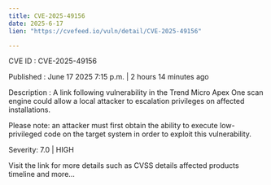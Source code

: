```yaml
---
title: CVE-2025-49156
date: 2025-6-17
lien: "https://cvefeed.io/vuln/detail/CVE-2025-49156"

---
```


CVE ID : CVE-2025-49156

Published :  June 17
2025
7:15 p.m. | 2 hours
14 minutes ago

Description : A link following vulnerability in the Trend Micro Apex One scan engine could allow a local attacker to escalation privileges on affected installations.

Please note: an attacker must first obtain the ability to execute low-privileged code on the target system in order to exploit this vulnerability.

Severity: 7.0 | HIGH

Visit the link for more details
such as CVSS details
affected products
timeline
and more...
